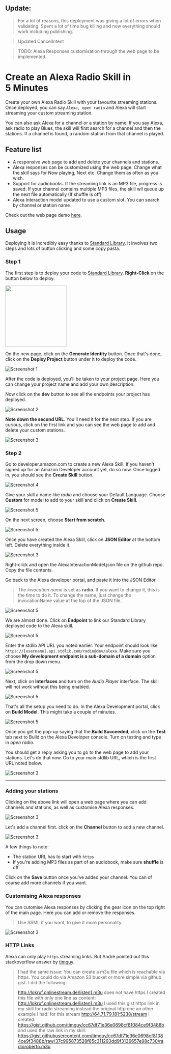 ## Update: 
>  For a lot of reasons, this deployment was giving a lot of errors when validating. Spent a lot of time bug killing and now everything should work including publishing.
 
> Updated CancelIntent

> TODO: Alexa Responses customisation through the web page to be implemented.

# Create an Alexa Radio Skill in 5 Minutes

Create your own Alexa Radio Skill with your favourite streaming stations. Once deployed, you can say `Alexa, open radio` and Alexa will start streaming your custom streaming station. 

You can also ask Alexa for a channel or a station by name. If you say Alexa, ask radio to play Blues, the skill will first search for a channel and then the stations. If a channel is found, a random station from that channel is played.

## Feature list

- A responsive web page to add and delete your channels and stations.
- Alexa responses can be customized using the web page. Change what the skill says for Now playing, Next etc. Change them as often as you wish. 
- Support for audiobooks. If the streaming link is an MP3 file, progress is saved. If your channel contains multiple MP3 files, the skill wil queue up the next file automatically (If shuffle is off)
- Alexa Interaction model updated to use a custom slot. You can search by channel or station name

Check out the web page demo [here](https://balsimpson.github.io/alexa-radio/).

## Usage

Deploying it is incredibly easy thanks to [Standard Library](https://stdlib.com/). It involves two steps and lots of button clicking and some copy pasta.

### Step 1

The first step is to deploy your code to [Standard Library](https://stdlib.com/). **Right-Click** on the button below to deploy.

[<img src="https://deploy.stdlib.com/static/images/deploy.svg" width="192">](https://deploy.stdlib.com/)

On the new page, click on the **Generate Identity** button. Once that's done, click on the **Deploy Project** button under it to deploy the code.

![Screenshot 1](./data/tutorial/Screenshot1.png?raw=true "Screenshot 1")

After the code is deployed, you'll be taken to your project page. Here you can change your project name and add your own description.

Now click on the **dev** button to see all the endpoints your project has deployed.

![Screenshot 2](./data/tutorial/Screenshot3.png?raw=true "Screenshot 2")

**Note down the second URL**. You'll need it for the next step. If you are curious, click on the first link and you can see the web page to add and delete your custom stations.

![Screenshot 3](./data/tutorial/Screenshot4.png?raw=true "Screenshot 3")

### Step 2

 Go to developer.amazon.com to create a new Alexa Skill. If you haven't signed up for an Amazon Developer account yet, do so now. Once logged in, you should see the **Create Skill** button.

![Screenshot 4](https://cdn-images-1.medium.com/max/1600/1*jaNopqvSGVexxVfs08VsWA.png "Screenshot 4")


Give your skill a name like *radio* and choose your Default Language. Choose **Custom** for model to add to your skill and click on **Create Skill**.

![Screenshot 5](https://cdn-images-1.medium.com/max/1600/1*7PS1s_aAQx0j0Tjl6RPtYQ.png "Screenshot 5")

On the next screen, choose **Start from scratch**.

![Screenshot 5](https://cdn-images-1.medium.com/max/1600/1*C84Unc95GebCtlK4fEUnDw.png "Screenshot 5")

Once you have created the Alexa Skill, click on **JSON Editor** at the bottom left. Delete everything inside it.

![Screenshot 3](./data/tutorial/alexa_screen1.png?raw=true "Screenshot 3")

Right-click and open the AlexaInteractionModel.json file on the github repo. Copy the file contents.

Go back to the Alexa developer portal, and paste it into the JSON Editor.

>The *invocation name* is set as **radio**. If you want to change it, this is the time to do it. To change the name, just change the invocationName value at the top of the JSON file.

![Screenshot 5](https://cdn-images-1.medium.com/max/1600/1*0SmfTT43k624FdUUSRifeQ.png "Screenshot 5")

We are almost done. Click on **Endpoint** to link our Standard Library deployed code to the Alexa skill.

![Screenshot 5](https://cdn-images-1.medium.com/max/1600/1*EY7SCAnMK1spOrXNZrOLcA.png "Screenshot 5")

Enter the stdlib API URL you noted earlier. Your endpoint should look like `https://[username].api.stdlib.com/radio@dev/alexa`. Make sure you choose **My development endpoint is a sub-domain of a domain** option from the drop down menu.

![Screenshot 5](https://cdn-images-1.medium.com/max/1600/1*NksAWXycucAfi8Xyjwyj6w.png "Screenshot 5")


Next, click on **Interfaces** and turn on the *Audio Player* interface. The skill will not work without this being enabled.

![Screenshot 5](https://cdn-images-1.medium.com/max/1600/1*6RYzF4I3dIpFRQhGyhhE_g.png "Screenshot 5")


That's all the setup you need to do. In the Alexa Development portal, click on **Build Model**. This might take a couple of minutes.

![Screenshot 5](https://cdn-images-1.medium.com/max/1600/1*yhG65J3jAlXrFuC_-nHs0w.png "Screenshot 5")

Once you get the pop-up saying that the **Build Succeeded**, click on the **Test** tab next to Build on the Alexa Developer console. Turn on testing and type in *open radio*.

You should get a reply asking you to go to the web page to add your stations. Let's do that now. Go to your main stdlib URL, which is the first URL noted below.

![Screenshot 3](./data/tutorial/Screenshot4.png?raw=true "Screenshot 3")

***

### Adding your stations

Clicking on the above link will open a web page where you can add channels and stations, as well as customise Alexa responses.

![Screenshot 3](./data/tutorial/webpage1.png?raw=true "Screenshot 3")

Let's add a channel first. click on the **Channel** button to add a new channel.

![Screenshot 3](./data/tutorial/webpage2.png?raw=true "Screenshot 2")

A few things to note:
- The station URL has to start with `https`
- If you're adding MP3 files as part of an audiobook, make sure **shuffle** is off

Click on the **Save** button once you've added your channel. You can of course add more channels if you want.

### Customising Alexa responses

You can cutomise Alexa responses by clicking the gear icon on the top right of the main page. Here you can add or remove the responses.
>Use SSML if you want, to give it more personality.

![Screenshot 3](./data/tutorial/webpage3.png?raw=true "Screenshot 2")

### HTTP Links
Alexa can only play `https` streaming links. But André pointed out this stackoverflow answer by [timguy](https://stackoverflow.com/users/3276902/timguy).

>I had the same issue: You can create a m3u file which is reachable via https. You could do via Amazon S3 bucket or more simple via github gist.
>I did the following:
>
>http://lokruf.onlinestream.de/listen1.m3u does not have https
>I created this file with only one line as content: http://lokruf.onlinestream.de/listen1.m3u
>I used this gist https link in my skill for radio streaming instead the original http one
>an other example I had:
>for this stream http://64.71.79.181:5238/stream
>I created: https://gist.github.com/timguy/cc67df71e36e0698cf81084ce9f3488b
>and used the raw link in my skill: https://gist.githubusercontent.com/timguy/cc67df71e36e0698cf81084ce9f3488b/raw/37c995873528f85c311293dd9f3136657e98c730/radioroberto.m3u



